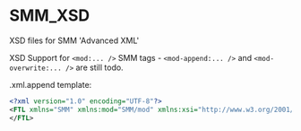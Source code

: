# SMM_XSD
XSD files for SMM 'Advanced XML'

XSD Support for `<mod:... />` SMM tags - `<mod-append:... />` and `<mod-overwrite:... />` are still todo.


.xml.append template:
```xml
<?xml version="1.0" encoding="UTF-8"?>
<FTL xmlns="SMM" xmlns:mod="SMM/mod" xmlns:xsi="http://www.w3.org/2001/XMLSchema-instance" xsi:schemaLocation="SMM http://raw.githubusercontent.com/met4000/SMM_XSD/master/SMM.xsd">
</FTL>
```
